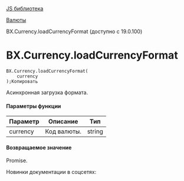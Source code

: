 [JS библиотека](/api_help/js_lib/index.php)

[Валюты](/api_help/js_lib/currency/index.php)

BX.Currency.loadCurrencyFormat (доступно с 19.0.100)

BX.Currency.loadCurrencyFormat
==============================

```
BX.Currency.loadCurrencyFormat(
	currency
);Копировать
```

Асинхронная загрузка формата.

#### Параметры функции

| Параметр | Описание | Тип |
| --- | --- | --- |
| currency | Код валюты. | string |

#### Возвращаемое значение

Promise.

Новинки документации в соцсетях: